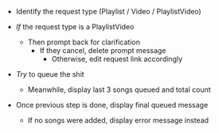 - Identify the request type (Playlist / Video / PlaylistVideo)

- _If_ the request type is a PlaylistVideo

  - Then prompt back for clarification
    - If they cancel, delete prompt message
      - Otherwise, edit request link accordingly

- _Try_ to queue the shit

  - Meanwhile, display last 3 songs queued and total count

- Once previous step is done, display final queued message
  - If no songs were added, display error message instead
